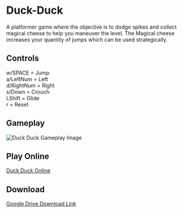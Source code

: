 # Duck-Duck
A platformer game where the objective is to dodge spikes and collect magical cheese to help you maneuver the level. The Magical cheese increases your quantity of jumps which can be used strategically.

<h2>Controls</h2>
<p>w/SPACE = Jump<br>
a/LeftNum = Left<br>
d/RightNum = Right<br>
s/Down = Crouch<br>
LShift = Glide<br>
r = Reset</p>

<h2>Gameplay</h2>
<img src="https://codehs.com/uploads/c41202d5cfc25da73ce852b0b2c999ca" alt="Duck Duck Gameplay Image">

<h2>Play Online</h2>
<a href="https://liluo.io/instant-builds/9b546f74-997f-41c8-acf0-b260bf2f5eda">Duck Duck Online</a>

<h2>Download</h2>
<a href="https://drive.google.com/file/d/1mZhWjR4yd5-pHE26tCrVmVf2Xf0MklPN/view?usp=share_link">Google Drive Download Link</a>
